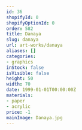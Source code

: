 ```yaml
---
id: 36
shopifyId: 0
shopifyOptionId: 0
order: 582
title: Danaya
slug: danaya
url: art-works/danaya
aliases: []
categories:
- graphics
inStock: false
isVisible: false
height: 50
width: 70
date: 1999-01-01T00:00:00Z
materials:
- paper
- acrylic
price: -1
mainImage: Danaya.jpg
---
```

